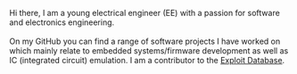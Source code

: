 Hi there, I am a young electrical engineer (EE) with a passion for software and electronics engineering.<br/>
<br/>
On my GitHub you can find a range of software projects I have worked on which mainly relate to embedded systems/firmware development as well as IC (integrated circuit) emulation. I am a contributor to the [Exploit Database](https://www.exploit-db.com/?author=10901).


